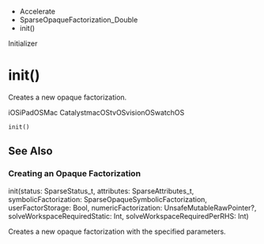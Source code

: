

- Accelerate
- SparseOpaqueFactorization_Double
-  init() 

Initializer

# init()

Creates a new opaque factorization.

iOSiPadOSMac CatalystmacOStvOSvisionOSwatchOS

``` source
init()
```

## See Also

### Creating an Opaque Factorization

init(status: SparseStatus_t, attributes: SparseAttributes_t, symbolicFactorization: SparseOpaqueSymbolicFactorization, userFactorStorage: Bool, numericFactorization: UnsafeMutableRawPointer?, solveWorkspaceRequiredStatic: Int, solveWorkspaceRequiredPerRHS: Int)

Creates a new opaque factorization with the specified parameters.

